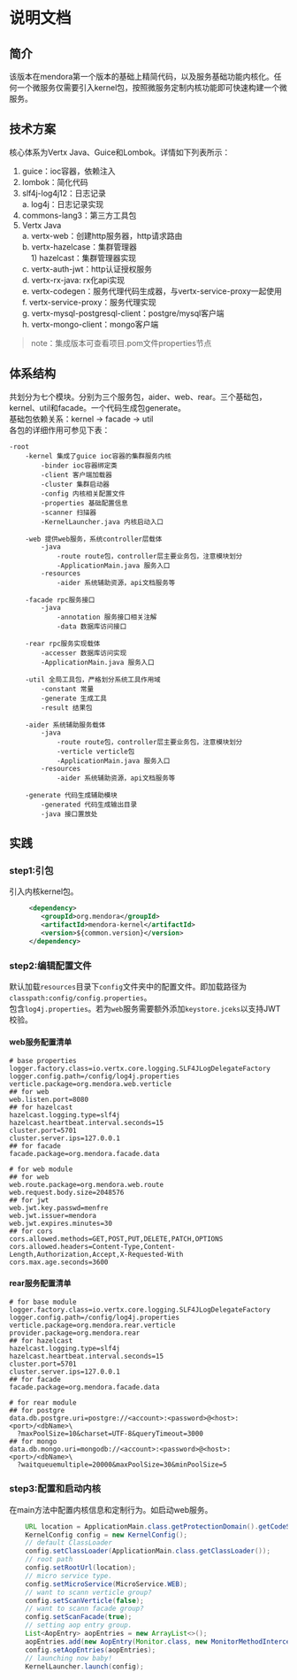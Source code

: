 # 说明文档
## 简介
该版本在mendora第一个版本的基础上精简代码，以及服务基础功能内核化。任何一个微服务仅需要引入kernel包，按照微服务定制内核功能即可快速构建一个微服务。

## 技术方案
核心体系为Vertx Java、Guice和Lombok。详情如下列表所示：

1. guice：ioc容器，依赖注入
2. lombok：简化代码
3. slf4j-log4j12：日志记录  
	a. log4j：日志记录实现
4. commons-lang3：第三方工具包
5. Vertx Java  
	a. vertx-web：创建http服务器，http请求路由  
	b. vertx-hazelcase：集群管理器  
	&nbsp;&nbsp;&nbsp;&nbsp;1) hazelcast：集群管理器实现  
	c. vertx-auth-jwt：http认证授权服务  
	d. vertx-rx-java: rx化api实现  
	e. vertx-codegen：服务代理代码生成器，与vertx-service-proxy一起使用  
	f. vertx-service-proxy：服务代理实现  
	g. vertx-mysql-postgresql-client：postgre/mysql客户端  
	h. vertx-mongo-client：mongo客户端
> note：集成版本可查看项目.pom文件properties节点
## 体系结构
共划分为七个模块。分别为三个服务包，aider、web、rear。三个基础包，kernel、util和facade。一个代码生成包generate。  
基础包依赖关系：kernel -> facade -> util    
各包的详细作用可参见下表：

	-root
		-kernel 集成了guice ioc容器的集群服务内核
		    -binder ioc容器绑定类
		    -client 客户端加载器
		    -cluster 集群启动器
		    -config 内核相关配置文件
		    -properties 基础配置信息
		    -scanner 扫描器
		    -KernelLauncher.java 内核启动入口
	
		-web 提供web服务，系统controller层载体
		    -java
		        -route route包，controller层主要业务包，注意模块划分
		        -ApplicationMain.java 服务入口
		    -resources
		        -aider 系统辅助资源，api文档服务等
			 
		-facade rpc服务接口
		    -java
		        -annotation 服务接口相关注解
		        -data 数据库访问接口
	
		-rear rpc服务实现载体
		    -accesser 数据库访问实现
		    -ApplicationMain.java 服务入口
	
		-util 全局工具包，严格划分系统工具作用域
		    -constant 常量
		    -generate 生成工具
		    -result 结果包
	
		-aider 系统辅助服务载体
		    -java
		        -route route包，controller层主要业务包，注意模块划分
		        -verticle verticle包
		        -ApplicationMain.java 服务入口
		    -resources
		        -aider 系统辅助资源，api文档服务等
		    
		-generate 代码生成辅助模块
		    -generated 代码生成输出目录
		    -java 接口置放处
## 实践
### step1:引包
引入内核kernel包。
```xml
     <dependency>
        <groupId>org.mendora</groupId>
        <artifactId>mendora-kernel</artifactId>
        <version>${common.version}</version>
     </dependency>
```
### step2:编辑配置文件
默认加载`resources`目录下`config`文件夹中的配置文件。即加载路径为`classpath:config/config.properties`。  
包含`log4j.properties`。若为`web`服务需要额外添加`keystore.jceks`以支持JWT校验。
#### web服务配置清单
```properties
# base properties
logger.factory.class=io.vertx.core.logging.SLF4JLogDelegateFactory
logger.config.path=/config/log4j.properties
verticle.package=org.mendora.web.verticle
## for web
web.listen.port=8080
## for hazelcast
hazelcast.logging.type=slf4j
hazelcast.heartbeat.interval.seconds=15
cluster.port=5701
cluster.server.ips=127.0.0.1
## for facade
facade.package=org.mendora.facade.data

# for web module
## for web
web.route.package=org.mendora.web.route
web.request.body.size=2048576
## for jwt
web.jwt.key.passwd=menfre
web.jwt.issuer=mendora
web.jwt.expires.minutes=30
## for cors
cors.allowed.methods=GET,POST,PUT,DELETE,PATCH,OPTIONS
cors.allowed.headers=Content-Type,Content-Length,Authorization,Accept,X-Requested-With
cors.max.age.seconds=3600
```
#### rear服务配置清单
```properties
# for base module
logger.factory.class=io.vertx.core.logging.SLF4JLogDelegateFactory
logger.config.path=/config/log4j.properties
verticle.package=org.mendora.rear.verticle
provider.package=org.mendora.rear
## for hazelcast
hazelcast.logging.type=slf4j
hazelcast.heartbeat.interval.seconds=15
cluster.port=5701
cluster.server.ips=127.0.0.1
## for facade
facade.package=org.mendora.facade.data

# for rear module
## for postgre
data.db.postgre.uri=postgre://<account>:<password>@<host>:<port>/<dbName>\
  ?maxPoolSize=10&charset=UTF-8&queryTimeout=3000
## for mongo
data.db.mongo.uri=mongodb://<account>:<password>@<host>:<port>/<dbName>\
  ?waitqueuemultiple=20000&maxPoolSize=30&minPoolSize=5
```
### step3:配置和启动内核
在main方法中配置内核信息和定制行为。如启动web服务。
```java
    URL location = ApplicationMain.class.getProtectionDomain().getCodeSource().getLocation();
    KernelConfig config = new KernelConfig();
    // default ClassLoader
    config.setClassLoader(ApplicationMain.class.getClassLoader());
    // root path
    config.setRootUrl(location);
    // micro service type.
    config.setMicroService(MicroService.WEB);
    // want to scann verticle group?
    config.setScanVerticle(false);
    // want to scann facade group?
    config.setScanFacade(true);
    // setting aop entry group.
    List<AopEntry> aopEntries = new ArrayList<>();
    aopEntries.add(new AopEntry(Monitor.class, new MonitorMethodInterceptor()));
    config.setAopEntries(aopEntries);
    // launching now baby!
    KernelLauncher.launch(config);
```

